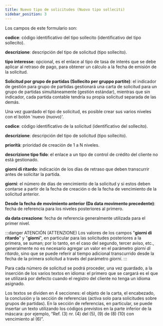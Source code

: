 ```yaml
---
title: Nuevo tipo de solicitudes (Nuovo tipo solleciti)
sidebar_position: 3
---
```


Los campos de este formulario son:

**codice**: código identificativo del tipo sollecito (identificativo del tipo sollecito).

**descrizione**: descripción del tipo de solicitud (tipo sollecito).

**tipo interesse**: opcional, es el enlace al tipo de tasa de interés que se debe aplicar al retraso de pago, para obtener un cálculo a la fecha de emisión de la solicitud.

**Solicitud por grupo de partidas (Sollecito per gruppo partite)**: el indicador de gestión para grupo de partidas gestionará una carta de solicitud para un grupo de partidas simultáneamente (gestión estándar), mientras que sin indicador, cada partida contable tendría su propia solicitud separada de las demás.

Una vez guardado el tipo de solicitud, es posible crear sus varios niveles con el botón 'nuevo (nuovo)'.

**codice**: código identificativo de la solicitud (identificativo del sollecito).

**descrizione**: descripción del tipo de solicitud (tipo sollecito).

**priorità**: prioridad de creación de 1 a N niveles.

**descrizione tipo fido**: el enlace a un tipo de control de crédito del cliente no está gestionado.

**giorni di ritardo**: indicación de los días de retraso que deben transcurrir antes de solicitar la partida.

**giorni**: el número de días de vencimiento de la solicitud y si estos deben contarse a partir de la fecha de creación o de la fecha de vencimiento de la solicitud anterior.

**Desde la fecha de movimiento anterior (Da data movimento precedente)**: fecha de referencia para los niveles posteriores al primero.

**da data creazione**: fecha de referencia generalmente utilizada para el primer nivel.

:::danger ATENCIÓN (ATTENZIONE)
Los valores de los campos "**giorni di ritardo**" y "**giorni**", en particular para las solicitudes posteriores a la primera, se suman; por lo tanto, en el caso del segundo, tercer aviso, etc., generalmente no es necesario agregar un valor en el parámetro *giorni di ritardo*, sino que se puede referir al tiempo adicional transcurrido desde la fecha de la primera solicitud a través del parámetro *giorni*.
:::

Para cada número de solicitud se podrá proceder, una vez guardado, a la inserción de los varios textos en idioma: el primero que se cargará es el que se utilizará por defecto cuando el registro del cliente no tenga un idioma asignado.

Los textos se dividen en 4 secciones: el objeto de la carta, el encabezado, la conclusión y la sección de referencias (activa solo para solicitudes sobre grupos de partidas). En la sección de referencias, en particular, se puede insertar un texto utilizando los códigos previstos en la parte inferior de la máscara: por ejemplo, “Ref. (3) nr. (4) del (5), (9) de (8) (10) con vencimiento al (6)”.